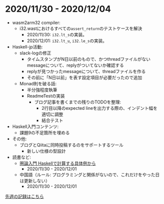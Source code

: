 # 2020/11/30 - 2020/12/04

- wasm2arm32 compiler:
    - i32.wastにおけるすべての`assert_return`のテストケースを解決
        - 2020/11/30: `i32.lt_s`の実装。
        - 2020/12/01: `i32.lt_u`, `i32.le_s`の実装。
- Haskell-jp活動:
    - slack-logの修正
        - タイムスタンプがN日以前のもので、かつthreadファイルがないmessageについて、replyがついてないか確認する
        - replyが見つかったmessageについて、threadファイルを作る
        - その前に「N日以前」を表す設定項目が必要だったので追加
    - Monad則を破る話:
        - 半分強程度執筆
        - ReadmeTestの実装
            - ブログ記事を書くまでの残りのTODOを整理:
                - 2行目以降のexpected lineを出力する際の、インデント幅を適切に調整
                - 結合テスト
- Haskell入門コンテンツ:
    - 課題9の不足箇所を埋める
- その他:
    - ブログとQiitaに同時投稿するのをサポートするツール
        - 新しい仕様の型設計
- 読書など:
    - [圏論入門 Haskellで計算する具体例から](https://www.nippyo.co.jp/shop/book/8340.html)
        - 2020/11/30 - 2020/12/01
    - 中国語（ルール: プログラミングと関係がないので、これだけをやった日は更新しない）
        - 2020/11/30 - 2020/12/01

[先週の記録はこちら](https://github.com/igrep/daily-commits/blob/d2a581aec730d85f24e66084d3804e97db88059b/yesterday.md)
